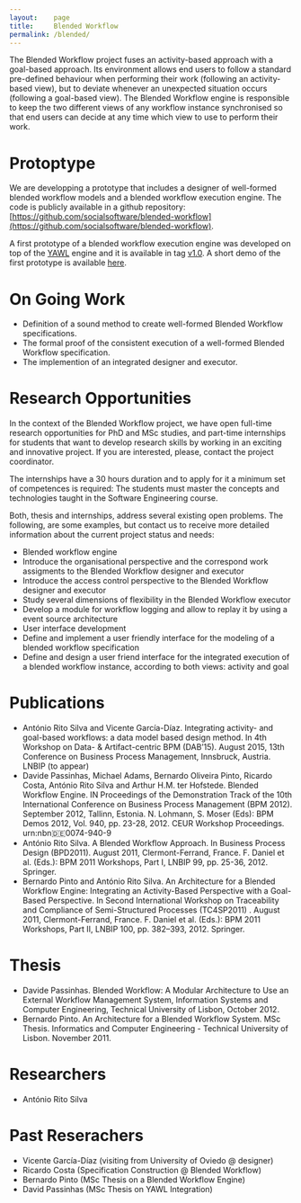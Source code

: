 ```yaml
---
layout:    page
title:     Blended Workflow
permalink: /blended/
---
```


The Blended Workflow project fuses an activity-based approach with a goal-based approach. Its environment allows end users to follow a standard pre-defined behaviour when performing their work (following an activity-based view), but to deviate whenever an unexpected situation occurs (following a goal-based view). The Blended Workflow engine is responsible to keep the two different views of any workflow instance synchronised so that end users can decide at any time which view to use to perform their work.

# Protoptype

We are developping a prototype that includes a designer of well-formed blended workflow models and a blended workflow execution engine. The code is publicly available in a github repository: [https://github.com/socialsoftware/blended-workflow](https://github.com/socialsoftware/blended-workflow).

A first prototype of a blended workflow execution engine was developed on top of the [YAWL](http://www.yawlfoundation.org/) engine and it is available in tag [v1.0](https://github.com/socialsoftware/blended-workflow/releases/tag/v1.0). A short demo of the first prototype is available [here](https://www.youtube.com/watch?v=Anb4kuXtBgc). 

# On Going Work

- Definition of a sound method to create well-formed Blended Workflow specifications.
- The formal proof of the consistent execution of a well-formed Blended Workflow specification.
- The implemention of an integrated designer and executor.

# Research Opportunities

In the context of the Blended Workflow project, we have open full-time research opportunities for PhD and MSc studies, and part-time internships for students that want to develop research skills by working in an exciting and innovative project. If you are interested, please, contact the project coordinator.

The internships have a 30 hours duration and to apply for it a minimum set of competences is required: The students must master the concepts and technologies taught in the Software Engineering course.

Both, thesis and internships, address several existing open problems. The following, are some examples, but contact us to receive more detailed information about the current project status and needs:

- Blended workflow engine
 - Introduce the organisational perspective and the correspond work assigments to the Blended Workflow designer and executor
 - Introduce the access control perspective to the Blended Workflow designer and executor
 - Study several dimensions of flexibility in the Blended Workflow executor
 - Develop a module for workflow logging and allow to replay it by using a event source architecture
- User interface development
 - Define and implement a user friendly interface for the modeling of a blended workflow specification
 - Define and design a user friend interface for the integrated execution of a blended workflow instance, according to both views: activity and goal

# Publications

- António Rito Silva and Vicente García-Díaz. Integrating activity- and goal-based workflows: a data model based design method. In 4th Workshop on Data- & Artifact-centric BPM (DAB’15). August 2015, 13th Conference on Business Process Management, Innsbruck, Austria. LNBIP (to appear)
- Davide Passinhas, Michael Adams, Bernardo Oliveira Pinto, Ricardo Costa, António Rito Silva and Arthur H.M. ter Hofstede. Blended Workflow Engine. IN Proceedings of the Demonstration Track of the 10th International Conference on Business Process Management (BPM 2012). September 2012, Tallinn, Estonia. N. Lohmann, S. Moser (Eds): BPM Demos 2012, Vol. 940, pp. 23-28, 2012. CEUR Workshop Proceedings. urn:nbn:de:0074-940-9
- António Rito Silva. A Blended Workflow Approach. In Business Process Design (BPD2011). August 2011, Clermont-Ferrand, France. F. Daniel et al. (Eds.): BPM 2011 Workshops, Part I, LNBIP 99, pp. 25-36, 2012. Springer.
- Bernardo Pinto and António Rito Silva. An Architecture for a Blended Workflow Engine: Integrating an Activity-Based Perspective with a Goal-Based Perspective. In Second International Workshop on Traceability and Compliance of Semi-Structured Processes (TC4SP2011) . August 2011, Clermont-Ferrand, France. F. Daniel et al. (Eds.): BPM 2011 Workshops, Part II, LNBIP 100, pp. 382–393, 2012. Springer.

# Thesis

- Davide Passinhas. Blended Workflow: A Modular Architecture to Use an External Workflow Management System, Information Systems and Computer Engineering, Technical University of Lisbon, October 2012.
- Bernardo Pinto. An Architecture for a Blended Workflow System. MSc Thesis. Informatics and Computer Engineering - Technical University of Lisbon. November 2011.

# Researchers

- António Rito Silva

# Past Reserachers

- Vicente García-Díaz (visiting from University of Oviedo @ designer)
- Ricardo Costa (Specification Construction @ Blended Workflow)
- Bernardo Pinto (MSc Thesis on a Blended Workflow Engine)
- David Passinhas (MSc Thesis on YAWL Integration)
